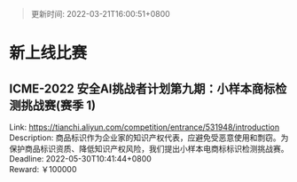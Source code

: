 > 更新时间: 2022-03-21T16:00:51+0800 

# 新上线比赛


## ICME-2022 安全AI挑战者计划第九期：小样本商标检测挑战赛(赛季 1)
Link: https://tianchi.aliyun.com/competition/entrance/531948/introduction  
Description: 商品标识作为企业家的知识产权代表，应避免受恶意使用和剽窃。为保护商品标识资质、降低知识产权风险，我们提出小样本电商标标识检测挑战赛。  
Deadline: 2022-05-30T10:41:44+0800  
Reward: ￥100000  


